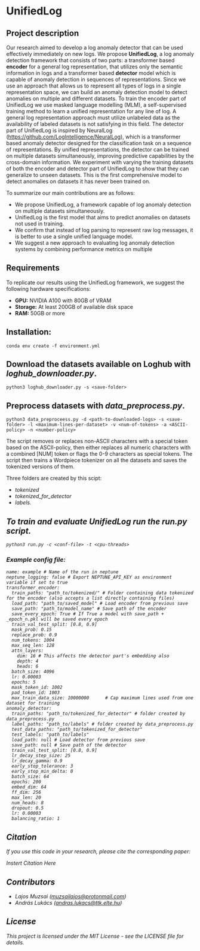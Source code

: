 # UnifiedLog

## Project description
Our research aimed to develop a log anomaly detector that can be used effectively immediately on new logs.
We propose <b>UnifiedLog</b>, a log anomaly detection framework that consists of two parts: a transformer based <b>encoder</b> for a general log representation, that utilizes only the semantic information in logs and a transformer based <b>detector</b> model which is capable of anomaly detection in sequences of representations.
Since we use an approach that allows us to represent all types of logs in a single representation space, we can build an anomaly detection model to detect anomalies on multiple and different datasets.
To train the encoder part of UnifiedLog we use masked language modelling (MLM), a self-supervised training method to learn a unified representation for any line of log.
A general log representation approach must utilize unlabeled data as the availability of labeled datasets is not satisfying in this field.
The detector part of UnifiedLog is inspired by NeuralLog (https://github.com/LogIntelligence/NeuralLog), which is a transformer based anomaly detector designed for the classification task on a sequence of representations.
By unified representations, the detector can be trained on multiple datasets simultaneously, improving predictive capabilities by the cross-domain information.
We experiment with varying the training datasets of both the encoder and detector part of UnifiedLog to show that they can generalize to unseen datasets.
This is the first comprehensive model to detect anomalies on datasets it has never been trained on. 


To summarize our main contributions are as follows:
- We propose UnifiedLog, a framework capable of log anomaly detection on multiple datasets simultaneously. 
- UnifiedLog is the first model that aims to predict anomalies on datasets not used in training.
- We confirm that instead of log parsing to represent raw log messages, it is better to use a single unified language model.
- We suggest a new approach to evaluating log anomaly detection systems by combining performance metrics on multiple 


## Requirements
To replicate our results using the UnifiedLog framework, we suggest the following hardware specifications:
- <b>GPU:</b> NVIDIA A100 with 80GB of VRAM
- <b>Storage:</b> At least 200GB of available disk space
- <b>RAM:</b> 50GB or more

## Installation:
```
conda env create -f environment.yml
```

## Download the datasets available on Loghub with <i>loghub_downloader.py</i>.

```
python3 loghub_downloader.py -s <save-folder>
```

## Preprocess datasets with <i>data_preprocess.py</i>.

```
python3 data_preproceess.py -d <path-to-downloaded-logs> -s <save-folder> -l <maximum-lines-per-dataset> -v <num-of-tokens> -a <ASCII-policy> -n <number-policy>
```
The script removes or replaces non-ASCII characters with a special token based on the ASCII-policy, then either replaces all numeric characters with a combined [NUM] token or flags the 0-9 characters as special tokens.
The script then trains a Wordpiece tokenizer on all the datasets and saves the tokenized versions of them. 

Three folders are created by this scipt: 
- <i>tokenized<i/>
- <i>tokenized_for_detector<i/>
- <i>labels<i/>.

## To train and evaluate UnifiedLog run the <i>run.py</i> script.

```
python3 run.py -c <conf-file> -t <cpu-threads>
```

### Example config file:
```
name: example # Name of the run in neptune
neptune_logging: false # Export NEPTUNE_API_KEY as environment variable if set to true
transformer_encoder:
  train_paths: "path_to/tokenized/" # Folder containing data tokenized for the encoder (also accepts a list directly containing files)
  load_path: "path_to/saved_model" # Load encoder from previous save
  save_path: "path_to/model_name" # Save path of the encoder
  save_every_epoch: True # If True a model with save_path + _epoch_n.pkl will be saved every epoch
  train_val_test_split: [0.8, 0.9]
  mask_prob: 0.15
  replace_prob: 0.9
  num_tokens: 1004
  max_seq_len: 128
  attn_layers:
    dim: 16 # This affects the detector part's embedding also
    depth: 4
    heads: 6
  batch_size: 4096
  lr: 0.00003
  epochs: 5
  mask_token_id: 1002
  pad_token_id: 1003
  max_train_data_size: 10000000      # Cap maximum lines used from one dataset for training
anomaly_detector:
  train_paths: "path_to/tokenized_for_detector" # folder created by data_preprocess.py
  label_paths: "path_to/labels" # folder created by data_preprocess.py
  test_data_paths: "path_to/tokenized_for_detector"
  test_labels: "path_to/labels" 
  load_path: null # Load detector from previous save
  save_path: null # Save path of the detector
  train_val_test_split: [0.8, 0.9] 
  lr_decay_step_size: 25
  lr_decay_gamma: 0.9
  early_stop_tolerance: 3
  early_stop_min_delta: 0
  batch_size: 64
  epochs: 200
  embed_dim: 64
  ff_dim: 256
  max_len: 20
  num_heads: 8
  dropout: 0.5
  lr: 0.00003
  balancing_ratio: 1
```

## Citation
If you use this code in your research, please cite the corresponding paper:

Instert Citation Here

## Contributors

- Lajos Muzsai (muzsailajos@protonmail.com)
- András Lukács (andras.lukacs@ttk.elte.hu)

## License 
This project is licensed under the MIT License - see the LICENSE file for details.
